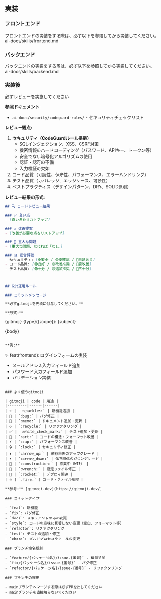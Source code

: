## 実装
### フロントエンド

フロントエンドの実装をする際は、必ず以下を参照してから実装してください。
ai-docs/skills/frontend.md

### バックエンド

バックエンドの実装をする際は、必ず以下を参照してから実装してください。
ai-docs/skills/backend.md

### 実装後

必ずレビューを実施してください

**参照ドキュメント:**
- `ai-docs/security/codeguard-rules/` - セキュリティチェックリスト

**レビュー観点:**
1. **セキュリティ（CodeGuardルール準拠）**
   - SQLインジェクション、XSS、CSRF対策
   - 機密情報のハードコーディング（パスワード、APIキー、トークン等）
   - 安全でない暗号化アルゴリズムの使用
   - 認証・認可の不備
   - 入力検証の欠如
2. コード品質（可読性、保守性、パフォーマンス、エラーハンドリング）
3. テスト品質（カバレッジ、エッジケース、可読性）
4. ベストプラクティス（デザインパターン、DRY、SOLID原則）

**レビュー結果の形式:**
```markdown
## 🔍 コードレビュー結果

### ✅ 良い点
- [良い点をリストアップ]

### ⚠️ 改善提案
- [改善が必要な点をリストアップ]

### 🚨 重大な問題
- [重大な問題、なければ「なし」]

### 📊 総合評価
- セキュリティ: [🟢安全 / 🟡要確認 / 🔴問題あり]
- コード品質: [🟢良好 / 🟡改善推奨 / 🔴要改善]
- テスト品質: [🟢十分 / 🟡追加推奨 / 🔴不十分]



## Git運用ルール

### コミットメッセージ

**必ずgitmojiを先頭に付与してください。**

**形式:**
```
{gitmoji} {type}({scope}): {subject}

{body}
```

**例:**
```
✨ feat(frontend): ログインフォームの実装

- メールアドレス入力フィールド追加
- パスワード入力フィールド追加
- バリデーション実装
```

### よく使うgitmoji

| gitmoji | code | 用途 |
|---------|------|------|
| ✨ | `:sparkles:` | 新機能追加 |
| 🐛 | `:bug:` | バグ修正 |
| 📝 | `:memo:` | ドキュメント追加・更新 |
| ♻️ | `:recycle:` | リファクタリング |
| ✅ | `:white_check_mark:` | テスト追加・更新 |
| 🎨 | `:art:` | コードの構造・フォーマット改善 |
| ⚡️ | `:zap:` | パフォーマンス改善 |
| 🔒 | `:lock:` | セキュリティ修正 |
| ⬆️ | `:arrow_up:` | 依存関係のアップグレード |
| ⬇️ | `:arrow_down:` | 依存関係のダウングレード |
| 🚧 | `:construction:` | 作業中（WIP） |
| 🔧 | `:wrench:` | 設定ファイル修正 |
| 🚀 | `:rocket:` | デプロイ関連 |
| 🔥 | `:fire:` | コード・ファイル削除 |

**参考:** [gitmoji.dev](https://gitmoji.dev/)

### コミットタイプ

- `feat`: 新機能
- `fix`: バグ修正
- `docs`: ドキュメントのみの変更
- `style`: コードの意味に影響しない変更（空白、フォーマット等）
- `refactor`: リファクタリング
- `test`: テストの追加・修正
- `chore`: ビルドプロセスやツールの変更

### ブランチ命名規則

- `feature/{パッケージ名}/issue-{番号}` - 機能追加
- `fix/{パッケージ名}/issue-{番号}` - バグ修正
- `refactor/{パッケージ名}/issue-{番号}` - リファクタリング

### ブランチの運用

- mainブランチへマージする際は必ずPRを出してください
- mainブランチを直接触らないでください